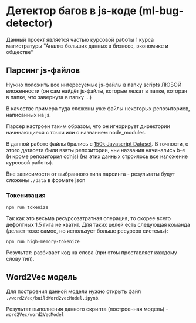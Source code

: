# Детектор багов в js-коде (ml-bug-detector)

Данный проект является частью курсовой работы 1 курса магистратуры "Анализ больших данных в бизнесе, экономике и обществе"

## Парсинг js-файлов
Нужно положить все интересуемые js-файлы в папку scripts ЛЮБОЙ вложенности
(он сам найдёт js-файлы, которые лежат в папке, которая в папке, что завернута в папку ...)

В качестве примера туда сложены уже файлы некоторых репозиториев, написанных на js.

Парсер настроен таким образом, что он игнорирует директории начинающиеся с точки или с названием node_modules.

В данной работе файлы брались с 
[150k Javascript Dataset](https://www.sri.inf.ethz.ch/js150).
В точности, c этого датасета были взяты репозитории, чьи названия начинались b-e
(и кроме репозитория cdnjs)
(на этих данных строилось все изложение курсовой работы).

Вне зависимости от выбранного типа парсинга - результаты будут сложены `./data` в формате json
### Токенизация
~~~~
npm run tokenize
~~~~
Так как это весьма ресурсозатратная операция, то скорее всего дефолтных 1.5 гига не хватит.
Для таких целей есть следующая команда (делает тоже самое, но использует больше ресурсов системы):
~~~~
npm run high-memory-tokenize
~~~~

Результат: разбивает код на слова (при этом проставляет каждому слову тип).

## Word2Vec модель
Для построения данной модели нужно открыть файл `./word2Vec/buildWord2vecModel.ipynb`.

Результат выполнения данного скрипта (построенная модель) - `word2Vec/word2VecModel`
